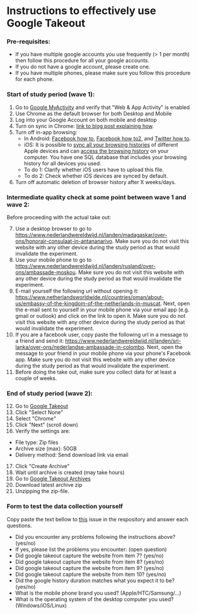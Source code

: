# Instructions to effectively use Google Takeout

### Pre-requisites:
* If you have multiple google accounts you use frequently (> 1 per month) then follow this procedure for all your google accounts.
* If you do not have a google account, please create one.
* If you have multiple phones, please make sure you follow this procedure for each phone.

### Start of study period (wave 1):

1. Go to [Google MyActivity](https://myaccount.google.com/activitycontrols) and verify that "Web & App Activity" is enabled
2. Use Chrome as the default browser for both Desktop and Mobile
3. Log into your Google Account on both mobile and desktop
4. Turn on sync in Chrome: [link to blog post explaining how](https://www.techrepublic.com/article/how-to-manage-cross-device-syncing-in-chrome/).
5. Turn off in-app browsing:
   * In Android: [Facebook how to](https://lifehacker.com/disable-facebooks-in-app-browser-to-use-your-preferred-1658842307), [Facebook how to2](https://www.technologyhint.com/disable-facebook-in-app-browser/), and [Twitter how to](https://www.technologyhint.com/disable-twitter-in-app-browser/).
   * iOS: It is possible to [sync all your browsing histories](https://www.igeeksblog.com/how-to-sync-safari-icloud-history-from-mac/) of different Apple devices and can [access the browsing history](https://discussions.apple.com/thread/4927279) on your computer. You have one SQL database that includes your browsing history for all devices you used.
   * To do 1: Clarify whether iOS users have to upload this file.
   * To do 2: Check whether iOS devices are synced by default.
6. Turn off automatic deletion of browser history after X weeks/days.

### Intermediate quality check at some point between wave 1 and wave 2:

Before proceeding with the actual take out:

7. Use a desktop browser to go to https://www.nederlandwereldwijd.nl/landen/madagaskar/over-ons/honorair-consulaat-in-antananarivo. Make sure you do not visit this website with any other device during the study period as that would invalidate the experiment.
8. Use your mobile phone to go to https://www.nederlandwereldwijd.nl/landen/rusland/over-ons/ambassade-moskou. Make sure you do not visit this website with any other device during the study period as that would invalidate the experiment.
9. E-mail yourself the following url without opening it: https://www.netherlandsworldwide.nl/countries/oman/about-us/embassy-of-the-kingdom-of-the-netherlands-in-muscat. Next, open the e-mail sent to yourself in your mobile phone via your email app (e.g. gmail or outlook) and click on the link to open it. Make sure you do not visit this website with any other device during the study period as that would invalidate the experiment.
10. If you are a facebook user, copy paste the following url in a message to a friend and send it: https://www.nederlandwereldwijd.nl/landen/sri-lanka/over-ons/nederlandse-ambassade-in-colombo. Next, open the message to your friend in your mobile phone via your phone's Facebook app. Make sure you do not visit this website with any other device during the study period as that would invalidate the experiment.
11. Before doing the take out, make sure you collect data for at least a couple of weeks.

### End of study period (wave 2):

12. Go to [Google Takeout](https://takeout.google.com/)
13. Click "Select None"
14. Select "Chrome"
15. Click "Next" (scroll down)
16. Verify the settings are:
   * File type: Zip files
   * Archive size (max): 50GB
   * Delivery method: Send download link via email
17. Click "Create Archive"
18. Wait until archive is created (may take hours)
19. Go to [Google Takeout Archives](https://takeout.google.com/settings/takeout/downloads)
20. Download latest archive zip
21. Unzipping the zip-file.

### Form to test the data collection yourself

Copy paste the text bellow to [this](https://github.com/Filter-Bubble/Mobile-Network-Tracking-Review/issues/1) issue in the respository and answer each questions.

- Did you encounter any problems following the instructions above? (yes/no)
- If yes, please list the problems you encounter: (open question)
- Did google takeout capture the website from item 7? (yes/no)
- Did google takeout capture the website from item 8? (yes/no)
- Did google takeout capture the website from item 9? (yes/no)
- Did google takeout capture the website from item 10? (yes/no)
- Did the google history duration matches what you expect it to be? (yes/no)
- What is the mobile phone brand you used? (Apple/HTC/Samsung/...)
- What is the operating system of the desktop computer you used? (Windows/iOS/Linux)
